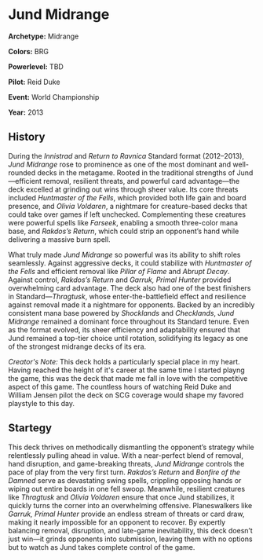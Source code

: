 # Jund Midrange

**Archetype:** Midrange

**Colors:** BRG

**Powerlevel:** TBD

**Pilot:** Reid Duke

**Event:** World Championship

**Year:** 2013

## History

During the _Innistrad_ and _Return to Ravnica_ Standard format (2012–2013), _Jund Midrange_ rose to prominence as one of the most dominant and well-rounded decks in the metagame. Rooted in the traditional strengths of Jund—efficient removal, resilient threats, and powerful card advantage—the deck excelled at grinding out wins through sheer value. Its core threats included _Huntmaster of the Fells_, which provided both life gain and board presence, and _Olivia Voldaren_, a nightmare for creature-based decks that could take over games if left unchecked. Complementing these creatures were powerful spells like _Farseek_, enabling a smooth three-color mana base, and _Rakdos’s Return_, which could strip an opponent’s hand while delivering a massive burn spell.

What truly made _Jund Midrange_ so powerful was its ability to shift roles seamlessly. Against aggressive decks, it could stabilize with _Huntmaster of the Fells_ and efficient removal like _Pillar of Flame_ and _Abrupt Decay_. Against control, _Rakdos’s Return_ and _Garruk, Primal Hunter_ provided overwhelming card advantage. The deck also had one of the best finishers in Standard—_Thragtusk_, whose enter-the-battlefield effect and resilience against removal made it a nightmare for opponents. Backed by an incredibly consistent mana base powered by _Shocklands_ and _Checklands_, _Jund Midrange_ remained a dominant force throughout its Standard tenure. Even as the format evolved, its sheer efficiency and adaptability ensured that Jund remained a top-tier choice until rotation, solidifying its legacy as one of the strongest midrange decks of its era.

_Creator's Note:_ This deck holds a particularly special place in my heart. Having reached the height of it's career at the same time I started playng the game, this was the deck that made me fall in love with the competitive aspect of this game. The countless hours of watching Reid Duke and William Jensen pilot the deck on SCG coverage would shape my favored playstyle to this day.

## Startegy

This deck thrives on methodically dismantling the opponent’s strategy while relentlessly pulling ahead in value. With a near-perfect blend of removal, hand disruption, and game-breaking threats, _Jund Midrange_ controls the pace of play from the very first turn. _Rakdos’s Return_ and _Bonfire of the Damned_ serve as devastating swing spells, crippling opposing hands or wiping out entire boards in one fell swoop. Meanwhile, resilient creatures like _Thragtusk_ and _Olivia Voldaren_ ensure that once Jund stabilizes, it quickly turns the corner into an overwhelming offensive. Planeswalkers like _Garruk, Primal Hunter_ provide an endless stream of threats or card draw, making it nearly impossible for an opponent to recover. By expertly balancing removal, disruption, and late-game inevitability, this deck doesn’t just win—it grinds opponents into submission, leaving them with no options but to watch as Jund takes complete control of the game.
